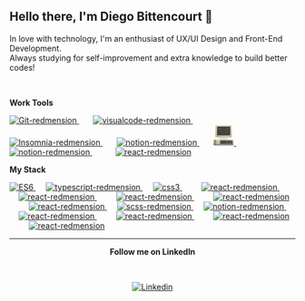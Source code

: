 ## Hello there, I'm Diego Bittencourt 👋

<p align="left">
  In love with technology, I'm an enthusiast of UX/UI Design and Front-End Development.
  <br />
  Always studying for self-improvement and extra knowledge to build better codes!
</p>
<br />

**Work Tools**

<p>
</p>

<p align="left">
  <a href="https://git-scm.com/" target="_blank">
    <img src="https://i.ibb.co/6ZQCtTp/Git-redmension.png" alt="Git-redmension" title="Git" border="0" />
  </a>&ensp;&ensp;&ensp;
  <a href="https://code.visualstudio.com/" target="_blank">
    <img src="https://i.ibb.co/4VFjd1t/visualcode-redmension.png" alt="visualcode-redmension" title="VS Code"
      border="0" />
  </a>&ensp;&ensp;&ensp;
  <a href="https://insomnia.rest/" target="_blank">
    <img width="36" height="36" src="https://user-images.githubusercontent.com/2575745/67964810-4d9a2980-fbd7-11e9-8cf7-661ded187ee6.png" alt="Insomnia-redmension" title="Insomnia" border="0" />    
  </a>&ensp;&ensp;&ensp;
  <a href="https://www.postman.com/postman/workspace/postman-public-workspace/documentation/12959542-c8142d51-e97c-46b6-bd77-52bb66712c9a" target="_blank">
    <img width="36" height="36" src="https://encrypted-tbn0.gstatic.com/images?q=tbn:ANd9GcTiVFINJCzSzZB8cAIHLV1TG7Le6GtLX5qduEiNeuA7OHpaXTxViU-4yg2D6--5RkIl0SU&usqp=CAU" alt="notion-redmension" title="Postman" border="0" />
  </a>&ensp;&ensp;&ensp;
  <a href="https://github.com/infinitered/reactotron" target="_blank">
    <img width="36" height="36" src="https://github.com/infinitered/reactotron/raw/master/docs/images/readme/Reactotron-128.png" alt="notion-redmension" title="Reactotron" border="0" />
  </a>&ensp;&ensp;&ensp;
  <a href="https://desktop.github.com/" target="_blank">
    <img width="36" height="36" src="https://upload.wikimedia.org/wikipedia/commons/a/ae/Github-desktop-logo-symbol.svg" alt="notion-redmension" title="Github Desktop" border="0" />
  </a>&ensp;&ensp;&ensp;
   <a href="https://www.adobe.com/br/products/photoshop.html">
    <img width="36" height="36" src="https://www.adobe.com/content/dam/acom/one-console/icons_rebrand/ps_appicon.svg" alt="react-redmension" title="Photoshop" border="0" style="margin-left: 16px"/>
  </a>
</p>

**My Stack**

<p>
</p>

<p align="left">  
  <a href="https://www.ecma-international.org/publications-and-standards/standards/ecma-262/">
    <img src="https://i.ibb.co/1vZNsFg/ES6-redemension.png" alt="ES6" title="Javascript" border="0" />
  </a>&ensp;&ensp;
  <a href="https://www.typescriptlang.org/">
    <img src="https://i.ibb.co/TM7HFJb/typescript-redmension.png" alt="typescript-redmension" title="TypeScript" border="0" />
  </a>&ensp;&ensp;
   <a href="https://www.w3schools.com/css/">
    <img src="https://i.ibb.co/zZtwrHv/css3-redmension.png" alt="css3" title="CSS3" border="0" />
  </a>&ensp;&ensp;
 <a href="https://reactnative.dev/">
    <img width="36" height="36" src="https://miro.medium.com/max/525/1*mrOXGyIa3BlPK80peLmEbA.png" alt="react-redmension" title="React Native" border="0" style="margin-left: 16px"/>
  </a>&ensp;&ensp;
  <a href="https://realm.io/">
    <img width="36" height="36" src="https://avatars.githubusercontent.com/u/7575099?s=280&v=4" alt="react-redmension" title="Realm" border="0" style="margin-left: 16px"/>
  </a>&ensp;&ensp;
  <a href="https://www.sqlite.org/index.html">
    <img width="36" height="36" src="https://upload.wikimedia.org/wikipedia/commons/thumb/9/97/Sqlite-square-icon.svg/1200px-Sqlite-square-icon.svg.png" alt="react-redmension" title="SQ-Lite" border="0" style="margin-left: 16px"/>
  </a>&ensp;&ensp;
  <a href="https://firebase.google.com/">
    <img width="36" height="36" src="https://cdn.icon-icons.com/icons2/2699/PNG/512/firebase_logo_icon_171157.png" alt="react-redmension" title="Firebase" border="0" style="margin-left: 16px"/>
    <br/>
  </a>&ensp;&ensp;
  <a href="https://styled-components.com/">
    <img width="36" height="36" src="https://miro.medium.com/max/480/1*Iohnw2aOQ5EBghVoqKA7VA.png" alt="react-redmension" title="Styled Components" border="0" style="margin-left: 16px"/>
  </a>&ensp;&ensp;
   <a href="https://redux.js.org/">
    <img width="36" height="36" src="https://d33wubrfki0l68.cloudfront.net/0834d0215db51e91525a25acf97433051f280f2f/c30f5/img/redux.svg" alt="scss-redmension" title="Redux" border="0" />
  </a>&ensp;&ensp;
    <a href="https://reactnavigation.org/" target="_blank">
    <img width="36" height="36" src="https://avatars.githubusercontent.com/u/29647600?s=280&v=4" alt="notion-redmension" title="React Navigation" border="0" />
  </a>&ensp;&ensp;
 <a href="https://redux-saga.js.org/">
    <img width="36" height="36" src="https://devsdata.com/wp-content/uploads/2020/08/redux-saga-logo.png" alt="react-redmension" title="Redux Saga" border="0" style="margin-left: 16px"/>
  </a>&ensp;&ensp;
    <a href="https://nodejs.org/en/">
    <img width="36" height="36" src="https://cdn-icons-png.flaticon.com/512/919/919825.png" alt="react-redmension" title="NodeJS" border="0" style="margin-left: 16px"/>
  </a>&ensp;&ensp;
  <a href="https://expressjs.com/">
    <img width="36" height="36" src="https://images.tute.io/tute/topic/express-js.png" alt="react-redmension" title="Express" border="0" style="margin-left: 16px"/>
  </a>&ensp;&ensp;
  <a href="https://jwt.io/">
    <img width="36" height="36" src="https://play-lh.googleusercontent.com/3C-hB-KWoyWzZjUnRsXUPu-bqB3HUHARMLjUe9OmPoHa6dQdtJNW30VrvwQ1m7Pln3A" alt="react-redmension" title="JWT" border="0" style="margin-left: 16px"/>
  </a>
</p>

---

<p align="center">
  <strong>Follow me on LinkedIn</strong>
</p>
<br>
<p align="center">
  <a href="https://www.linkedin.com/in/diego-alves-bittencourt-8a6b631a1/" target="_blank">
    <img src="https://i.ibb.co/2sC0pB6/linkedin-redmension.png" alt="Linkedin" title="Linkedin" border="0" />
  </a>
</p>
